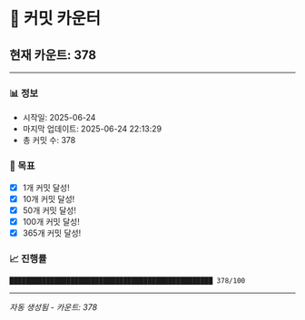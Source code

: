 # 🔢 커밋 카운터

## 현재 카운트: 378

---

### 📊 정보
- 시작일: 2025-06-24
- 마지막 업데이트: 2025-06-24 22:13:29
- 총 커밋 수: 378

### 🎯 목표
- [x] 1개 커밋 달성!
- [x] 10개 커밋 달성!
- [x] 50개 커밋 달성!
- [x] 100개 커밋 달성!
- [x] 365개 커밋 달성!

### 📈 진행률
```
██████████████████████████████████████████████████ 378/100
```

---
*자동 생성됨 - 카운트: 378*
